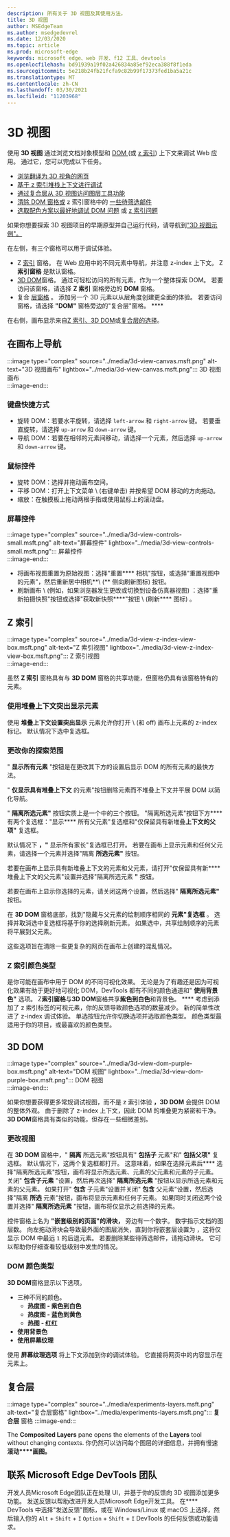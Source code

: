 ```yaml
---
description: 所有关于 3D 视图及其使用方法。
title: 3D 视图
author: MSEdgeTeam
ms.author: msedgedevrel
ms.date: 12/03/2020
ms.topic: article
ms.prod: microsoft-edge
keywords: microsoft edge、web 开发、f12 工具、devtools
ms.openlocfilehash: bd91939a19f02a426834a85ef92eca388f8f1eda
ms.sourcegitcommit: 5e218b24fb21fcfa9c82b99f17373fed1ba5a21c
ms.translationtype: MT
ms.contentlocale: zh-CN
ms.lasthandoff: 03/30/2021
ms.locfileid: "11203968"
---
```

# <a name="3d-view"></a>3D 视图  

使用 **3D 视图** 通过浏览文档对象模型和 [DOM ][MDNDocumentObjectModel] (或 [z 索引][MDNZIndex]) 上下文来调试 Web 应用。  通过它，您可以完成以下任务。  

*   [浏览翻译为 3D 视角的网页](#3d-dom)  
*   [基于 z 索引堆栈上下文进行调试](#z-index)  
*   [通过复合层从 3D 视图访问图层工具功能](#composited-layers)  
*   [清除 DOM 窗格或](#changing-your-view) z 索引窗格中的 [一些待筛选邮件](#change-the-scope-of-your-exploration)  
*   [选取配色方案以最好地调试 DOM 问题](#dom-color-type) 或 [z 索引问题](#z-index-color-type)  

如果你想要探索 3D 视图项目的早期原型并自己运行代码，请导航到["3D 视图示例"。][GithubMicrosoftedgeDevtoolssamples3dview]  

在左侧，有三个窗格可以用于调试体验。  

*   Z [索引](#z-index) 窗格。  在 Web 应用中的不同元素中导航，并注意 z-index 上下文。  Z **索引窗格** 是默认窗格。  
*   [3D DOM](#3d-dom)窗格。  通过可轻松访问的所有元素，作为一个整体探索 DOM。  若要访问该窗格，请选择 **Z 索引** 窗格旁边的 **DOM** 窗格。  
*   复合 [层窗格](#composited-layers) 。  添加另一个 3D 元素以从层角度创建更全面的体验。  若要访问窗格，请选择 **"DOM"** 窗格旁边的"复合层"窗格。 ****  
    
在右侧，画布显示来自[Z 索引](#z-index)[、3D DOM](#3d-dom)或[复合层的选择](#composited-layers)。  

## <a name="navigating-the-canvas"></a>在画布上导航  

:::image type="complex" source="../media/3d-view-canvas.msft.png" alt-text="3D 视图画布" lightbox="../media/3d-view-canvas.msft.png":::
   3D 视图画布  
:::image-end:::  

### <a name="keyboard-shortcuts"></a>键盘快捷方式  

*   旋转 DOM：若要水平旋转，请选择 `left-arrow` 和 `right-arrow` 键。  若要垂直旋转，请选择 `up-arrow` 和 `down-arrow` 键。  
*   导航 DOM：若要在相邻的元素间移动，请选择一个元素，然后选择 `up-arrow` 和 `down-arrow` 键。  

### <a name="mouse-controls"></a>鼠标控件  

*   旋转 DOM：选择并拖动画布空间。  
*   平移 DOM：打开上下文菜单 \ (右键单击\) 并按希望 DOM 移动的方向拖动。  
*   缩放：在触摸板上拖动两根手指或使用鼠标上的滚动盘。  

### <a name="on-screen-controls"></a>屏幕控件  

:::image type="complex" source="../media/3d-view-controls-small.msft.png" alt-text="屏幕控件" lightbox="../media/3d-view-controls-small.msft.png":::
   屏幕控件  
:::image-end:::  

*   将画布视图重置为原始视图：选择"重置**** 相机"按钮，或选择"重置视图中的元素"，然后重新居中相机**\ (** 侧向刷新图标\) 按钮。  
*   刷新画布 \ (例如，如果浏览器发生更改或切换到设备仿真器视图\) ：选择"重新拍摄快照"按钮或选择"获取新快照****"按钮 \ (刷新**** 图标\) 。  

## <a name="z-index"></a>Z 索引  

:::image type="complex" source="../media/3d-view-z-index-view-box.msft.png" alt-text="Z 索引视图" lightbox="../media/3d-view-z-index-view-box.msft.png":::
   Z 索引视图  
:::image-end:::  

虽然 **Z 索引** 窗格具有与 **3D DOM** 窗格的共享功能，但窗格仍具有该窗格特有的元素。  

### <a name="highlight-elements-with-stacking-context"></a>使用堆叠上下文突出显示元素  

使用 **堆叠上下文设置突出显示** 元素允许你打开 \ (和 off\) 画布上元素的 z-index 标记。  默认情况下选中复选框。  

### <a name="change-the-scope-of-your-exploration"></a>更改你的探索范围  

" **显示所有元素** "按钮是在更改其下方的设置后显示 DOM 的所有元素的最快方法。  

" **仅显示具有堆叠上下文** 的元素"按钮删除元素而不堆叠上下文并平展 DOM 以简化导航。  

" **隔离所选元素"** 按钮实质上是一个中的三个按钮。  "隔离所选元素"按钮下方**** 有两个复选框："显示**** 所有父元素"复选框和"仅保留具有新堆叠**上下文的父项"** 复选框。  

默认情况下 **，"** 显示所有家长"复选框已打开。  若要在画布上显示元素和任何父元素，请选择一个元素并选择"隔离 **所选元素"** 按钮。  

若要在画布上显示具有新堆叠上下文的元素和父元素，请打开"仅保留具有新**** 堆叠上下文的父元素"设置并选择"隔离所选元素 **"** 按钮。  

若要在画布上显示你选择的元素，请关闭这两个设置，然后选择" **隔离所选元素"** 按钮。  

在 **3D DOM** 窗格底部，找到"隐藏与父元素的绘制顺序相同的 **元素"复选框** 。  选择并取消选中复选框将基于你的选择刷新元素。  如果选中，共享绘制顺序的元素将平展到父元素。  

这些选项旨在清除一些更复杂的网页在画布上创建的混乱情况。  

### <a name="z-index-color-type"></a>Z 索引颜色类型  

是你可能在画布中用于 DOM 的不同可视化效果。  无论是为了有趣还是因为可视化效果有助于更好地可视化 DOM，DevTools 都有不同的颜色通道和" **使用背景色"** 选项。  Z**索引窗格**与**3D DOM**窗格共享**紫色到白色**和背景色。 ****  考虑到添加了 z 索引标签的可视元素，你的反馈导致颜色选项的数量减少。  新的简单性改进了 z-index 调试体验。  单选按钮允许你切换选项并选取颜色类型。  颜色类型最适用于你的项目，或最喜欢的颜色类型。  

## <a name="3d-dom"></a>3D DOM  

:::image type="complex" source="../media/3d-view-dom-purple-box.msft.png" alt-text="DOM 视图" lightbox="../media/3d-view-dom-purple-box.msft.png":::
   DOM 视图  
:::image-end:::  

如果你想要获得更多常规调试视图，而不是 z 索引体验 **，3D DOM** 会提供 DOM 的整体外观。  由于删除了 z-index 上下文，因此 DOM 的堆叠更为紧密和干净。  **3D DOM**窗格具有类似的功能，但存在一些细微差别。  

### <a name="changing-your-view"></a>更改视图  

在 **3D DOM** 窗格中，" **隔离** 所选元素"按钮具有" **包括子** 元素"和" **包括父项"** 复选框。  默认情况下，这两个复选框都打开。  这意味着，如果在选择元素后**** 选择"隔离所选元素"按钮，画布将显示所选元素、元素的父元素和元素的子元素。  关闭" **包含子元素** "设置，然后再次选择" **隔离所选元素** "按钮以显示所选元素和元素的父元素。  如果打开" **包含** 子元素"设置并关闭" **包含** 父元素"设置，然后选择"隔离 **所选** 元素"按钮，画布将显示元素和任何子元素。  如果同时关闭这两个设置并选择" **隔离所选元素** "按钮，画布将仅显示之前选择的元素。  

控件窗格上名为 **"嵌套级别的页面"的滑块，** 旁边有一个数字。  数字指示文档的图层数。  向左拖动滑块会导致最外面的图层消失，直到你将嵌套层设置为 ，这将仅显示 DOM 中最远 `1` 的后退元素。  若要删除某些待筛选邮件，请拖动滑块。  它可以帮助你仔细查看较低级别中发生的情况。  

### <a name="dom-color-type"></a>DOM 颜色类型  

**3D DOM**窗格显示以下选项。  

*   三种不同的颜色。  
    *   **热度图 - 紫色到白色**  
    *   **热度图 - 蓝色到黄色**  
    *   **热图 - 红红**  
*   **使用背景色**  
*   **使用屏幕纹理**  
    
使用 **屏幕纹理选项** 将上下文添加到你的调试体验。  它直接将网页中的内容显示在元素上。  

## <a name="composited-layers"></a>复合层

:::image type="complex" source="../media/experiments-layers.msft.png" alt-text="复合层窗格" lightbox="../media/experiments-layers.msft.png":::
   **复合层** 窗格
:::image-end:::  

The **Composited Layers** pane opens the elements of the **Layers** tool without changing contexts.  你仍然可以访问每个图层的详细信息，并拥有慢速**滚动****画图。**

## <a name="getting-in-touch-with-the-microsoft-edge-devtools-team"></a>联系 Microsoft Edge DevTools 团队  

开发人员Microsoft Edge团队正在处理 UI，并基于你的反馈向 3D 视图添加更多功能。  发送反馈以帮助改进开发人员Microsoft Edge开发工具。  在**** DevTools 中选择"发送反馈"图标，或在 Windows/Linux 或 macOS 上选择，然后输入你的 `Alt` + `Shift` + `I` `Option` + `Shift` + `I` DevTools 的任何反馈或功能请求。  

<!-- links -->  

[GithubMicrosoftedgeDevtoolssamples3dview]: https://github.com/MicrosoftEdge/DevToolsSamples/tree/master/3DView "Microsoft EdgeDevTools 3D 视图 - MicrosoftEdge/DevToolsSamples |GitHub"  

[MDNDocumentObjectModel]: https://developer.mozilla.org/docs/Web/API/Document_Object_Model "文档对象模型 (DOM) |MDN"  
[MDNZIndex]: https://developer.mozilla.org/docs/Web/CSS/z-index "z-index |MDN"  
